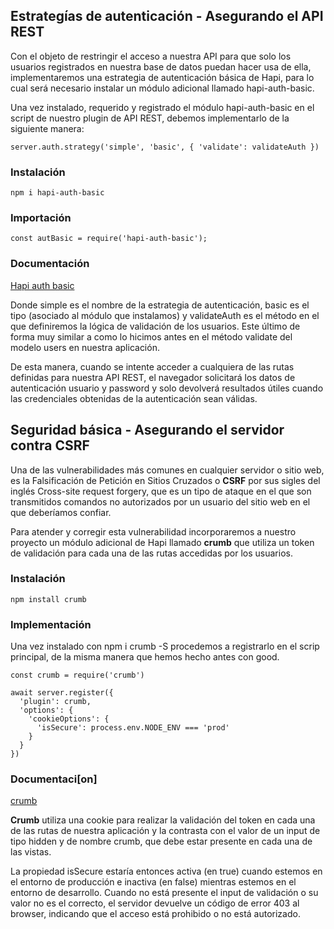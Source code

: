 ## Estrategías de autenticación - Asegurando el API REST

Con el objeto de restringir el acceso a nuestra API para que solo los usuarios registrados en nuestra base de datos puedan hacer usa de ella, implementaremos una estrategia de autenticación básica de Hapi, para lo cual será necesario instalar un módulo adicional llamado hapi-auth-basic.

Una vez instalado, requerido y registrado el módulo hapi-auth-basic en el script de nuestro plugin de API REST, debemos implementarlo de la siguiente manera:

```
server.auth.strategy('simple', 'basic', { 'validate': validateAuth })
```

### Instalación
```
npm i hapi-auth-basic
```

### Importación
```
const autBasic = require('hapi-auth-basic');
```

### Documentación
[Hapi auth basic](https://www.npmjs.com/package/hapi-auth-basic)

Donde simple es el nombre de la estrategia de autenticación, basic es el tipo (asociado al módulo que instalamos) y validateAuth es el método en el que definiremos la lógica de validación de los usuarios. Este último de forma muy similar a como lo hicimos antes en el método validate del modelo users en nuestra aplicación.

De esta manera, cuando se intente acceder a cualquiera de las rutas definidas para nuestra API REST, el navegador solicitará los datos de autenticación usuario y password y solo devolverá resultados útiles cuando las credenciales obtenidas de la autenticación sean válidas.

## Seguridad básica - Asegurando el servidor contra CSRF

Una de las vulnerabilidades más comunes en cualquier servidor o sitio web, es la Falsificación de Petición en Sitios Cruzados o **CSRF** por sus sigles del inglés Cross-site request forgery, que es un tipo de ataque en el que son transmitidos comandos no autorizados por un usuario del sitio web en el que deberíamos confiar.

Para atender y corregir esta vulnerabilidad incorporaremos a nuestro proyecto un módulo adicional de Hapi llamado **crumb** que utiliza un token de validación para cada una de las rutas accedidas por los usuarios.

### Instalación
```
npm install crumb
```

### Implementación

Una vez instalado con npm i crumb -S procedemos a registrarlo en el scrip principal, de la misma manera que hemos hecho antes con good.

```
const crumb = require('crumb')

await server.register({
  'plugin': crumb, 
  'options': {
    'cookieOptions': {
      'isSecure': process.env.NODE_ENV === 'prod'
    }
  }
})
```

### Documentaci[on]
[crumb](https://www.npmjs.com/package/crumb)  

**Crumb** utiliza una cookie para realizar la validación del token en cada una de las rutas de nuestra aplicación y la contrasta con el valor de un input de tipo hidden y de nombre crumb, que debe estar presente en cada una de las vistas.

La propiedad isSecure estaría entonces activa (en true) cuando estemos en el entorno de producción e inactiva (en false) mientras estemos en el entorno de desarrollo. Cuando no está presente el input de validación o su valor no es el correcto, el servidor devuelve un código de error 403 al browser, indicando que el acceso está prohibido o no está autorizado. 